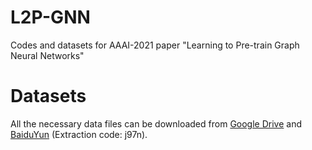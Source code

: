 # L2P-GNN
Codes and datasets for AAAI-2021 paper "Learning to Pre-train Graph Neural Networks"

# Datasets 
All the necessary data files can be downloaded from [Google Drive](https://drive.google.com/drive/folders/18vpBvSajIrme2xsbx8Oq8aTWIWMlSgJT?usp=sharing) and [BaiduYun](https://pan.baidu.com/s/1Yv6dN7F1jgTSz9-nU1eN-A) (Extraction code: j97n).
